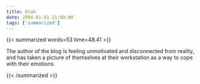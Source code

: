 ```yaml
---
title: blah
date: 2004-01-01 21:00:00
tags: ['summarized']
---
```


{{< summarized words=53 time=48.41 >}}

The author of the blog is feeling unmotivated and disconnected from reality, and has taken a picture of themselves at their workstation as a way to cope with their emotions.

{{< /summarized >}}